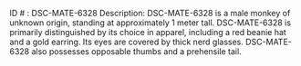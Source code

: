ID # : DSC-MATE-6328
Description: DSC-MATE-6328 is a male monkey of unknown origin, standing at approximately 1 meter tall. DSC-MATE-6328 is primarily distinguished by its choice in apparel, including a red beanie hat and a gold earring. Its eyes are covered by thick nerd glasses. DSC-MATE-6328 also possesses opposable thumbs and a prehensile tail.